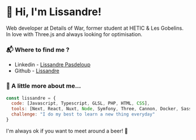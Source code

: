 # 🤙 Hi, I'm Lissandre!
Web developer at Details of War, former student at HETIC & Les Gobelins.\
In love with Three.js and always looking for optimisation.

### 📬 Where to find me ?
- Linkedin - [Lissandre Pasdeloup](https://www.linkedin.com/in/lissandrepasdeloup)
- Github - [Lissandre](https://github.com/Lissandre)

### 🧠 A little more about me...  

```javascript
const lissandre = {
  code: [Javascript, Typescript, GLSL, PHP, HTML, CSS],
  tools: [Next, React, Nuxt, Node, Symfony, Three, Cannon, Docker, Sass],
  challenge: "I do my best to learn a new thing everyday"
}
```

I'm always ok if you want to meet around a beer! 🍺
